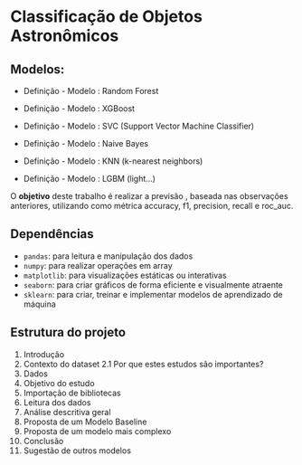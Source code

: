 # Classificação de Objetos Astronômicos

## Modelos: 

- Definição - Modelo : Random Forest 

- Definição - Modelo : XGBoost

- Definição - Modelo : SVC (Support Vector Machine Classifier)

- Definição - Modelo : Naive Bayes

- Definição - Modelo : KNN (k-nearest neighbors)

- Definição - Modelo : LGBM (light...)


O **objetivo** deste trabalho é realizar a previsão , baseada nas observações anteriores, utilizando como métrica accuracy, f1, precision, recall e roc_auc.

## Dependências
- ```pandas```: para leitura e manipulação dos dados
- ```numpy```: para realizar operações em array
- ```matplotlib```: para visualizações estáticas ou interativas
- ```seaborn```: para criar gráficos de forma eficiente e visualmente atraente
- ```sklearn```: para criar, treinar e implementar modelos de aprendizado de máquina

## Estrutura do projeto
1. Introdução
2. Contexto do dataset
  2.1 Por que estes estudos são importantes?  
3. Dados
4. Objetivo do estudo 
5. Importação de bibliotecas
6. Leitura dos dados
7. Análise descritiva geral
8. Proposta de um Modelo Baseline
9. Proposta de um modelo mais complexo
10. Conclusão
11. Sugestão de outros modelos
